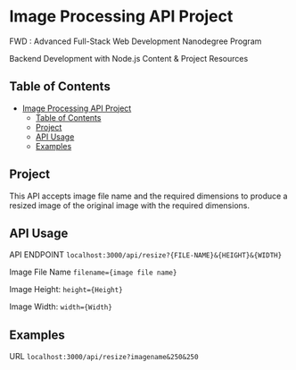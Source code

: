 # Image Processing API Project

FWD : Advanced Full-Stack Web Development Nanodegree Program 

Backend Development with Node.js Content & Project Resources

## Table of Contents

- [Image Processing API Project](#image-processing-api-project)
  - [Table of Contents](#table-of-contents)
  - [Project](#project)
  - [API Usage](#api-usage)
  - [Examples](#examples)

## Project

This API accepts image file name and the required dimensions to produce a resized image of the original image with the required dimensions.

## API Usage

API ENDPOINT    `localhost:3000/api/resize?{FILE-NAME}&{HEIGHT}&{WIDTH}`

Image File Name `filename={image file name}`

Image Height:   `height={Height}`

Image Width:    `width={Width}`

## Examples

URL    `localhost:3000/api/resize?imagename&250&250`
